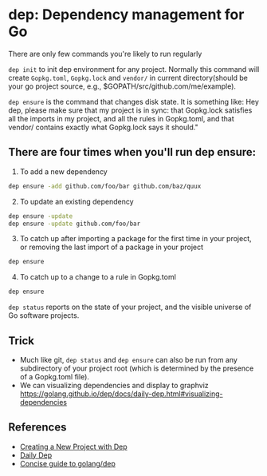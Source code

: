 # dep: Dependency management for Go

There are only few commands you're likely to run regularly

`dep init` to init dep environment for any project. Normally this command will create `Gopkg.toml`, `Gopkg.lock` and `vendor/` in current directory(should be your go project source, e.g., $GOPATH/src/github.com/me/example).

`dep ensure` is the command that changes disk state. It is something like:
Hey dep, please make sure that my project is in sync: that Gopkg.lock satisfies all the imports in my project, and all the rules in Gopkg.toml, and that vendor/ contains exactly what Gopkg.lock says it should."

## There are four times when you'll run dep ensure:

1. To add a new dependency

```bash
dep ensure -add github.com/foo/bar github.com/baz/quux
```

2. To update an existing dependency

```bash
dep ensure -update
dep ensure -update github.com/foo/bar
```

3. To catch up after importing a package for the first time in your project, or removing the last import of a package in your project

```bash
dep ensure
```

4. To catch up to a change to a rule in Gopkg.toml

```bash
dep ensure
```

`dep status` reports on the state of your project, and the visible universe of Go software projects.

## Trick

- Much like git, `dep status` and `dep ensure` can also be run from any subdirectory of your project root (which is determined by the presence of a Gopkg.toml file).
- We can visualizing dependencies and display to graphviz https://golang.github.io/dep/docs/daily-dep.html#visualizing-dependencies

## References

- [Creating a New Project with Dep](https://golang.github.io/dep/docs/new-project.html)  
- [Daily Dep](https://golang.github.io/dep/docs/daily-dep.html)
- [Concise guide to golang/dep](https://gist.github.com/subfuzion/12342599e26f5094e4e2d08e9d4ad50d)
